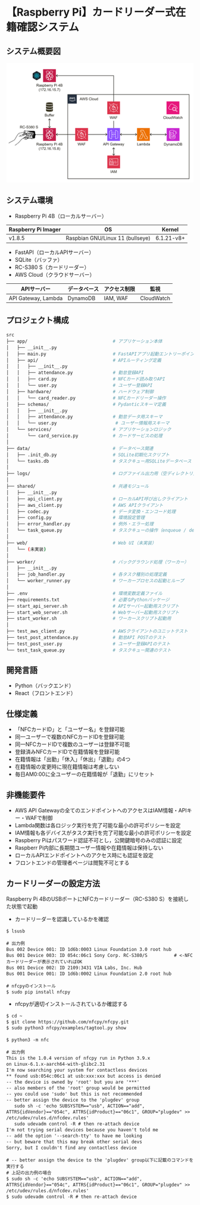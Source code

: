 # 【Raspberry Pi】カードリーダー式在籍確認システム

## システム概要図

![システム概要図](documents/システム概要図.png)

## システム環境

- Raspberry Pi 4B（ローカルサーバー）

| Raspberry Pi Imager | OS                               | Kernel     |
----                  |----                              |----
| v1.8.5              | Raspbian GNU/Linux 11 (bullseye) | 6.1.21-v8+ |

- FastAPI（ローカルAPIサーバー）
- SQLite（バッファ）
- RC-S380 S（カードリーダー）
- AWS Cloud（クラウドサーバー）

| APIサーバー          | データベース | アクセス制限 | 監視       |
----                  |----         |----         |----
| API Gateway, Lambda | DynamoDB    | IAM, WAF    | CloudWatch |

## プロジェクト構成

```bash
src
├── app/                                # アプリケーション本体
│   ├── __init__.py
│   ├── main.py                         # FastAPIアプリ起動エントリーポイント
│   ├── api/                            # APIルーティング定義
│   │   ├── __init__.py
│   │   ├── attendance.py               # 勤怠登録API
│   │   ├── card.py                     # NFCカード読み取りAPI
│   │   └── user.py                     # ユーザー登録API
│   ├── hardware/                       # ハードウェア制御
│   │   └── card_reader.py              # NFCカードリーダー操作
│   ├── schemas/                        # Pydanticスキーマ定義
│   │   ├── __init__.py
│   │   ├── attendance.py               # 勤怠データ用スキーマ
│   │   └── user.py                      # ユーザー情報用スキーマ
│   └── services/                       # アプリケーションロジック
│       └── card_service.py             # カードサービスの処理
│
├── data/                               # データベース関連
│   ├── .init_db.py                     # SQLite初期化スクリプト
│   └── tasks.db                        # タスクキュー用SQLiteデータベース
│
├── logs/                               # ログファイル出力用（空ディレクトリ）
│
├── shared/                             # 共通モジュール
│   ├── __init__.py
│   ├── api_client.py                   # ローカルAPI呼び出しクライアント
│   ├── aws_client.py                   # AWS APIクライアント
│   ├── codec.py                        # データ変換・エンコード処理
│   ├── config.py                       # 環境設定管理
│   ├── error_handler.py                # 例外・エラー処理
│   └── task_queue.py                   # タスクキューの操作（enqueue / dequeue）
│
├── web/                                # Web UI（未実装）
│   └── (未実装)
│
├── worker/                             # バックグラウンド処理（ワーカー）
│   ├── __init__.py
│   ├── job_handler.py                  # 各タスク種別の処理定義
│   └── worker_runner.py                # ワーカープロセスの起動とループ
│
├── .env                                # 環境変数定義ファイル
├── requirements.txt                    # 必要なPythonパッケージ
├── start_api_server.sh                 # APIサーバー起動用スクリプト
├── start_web_server.sh                 # Webサーバー起動用スクリプト
├── start_worker.sh                     # ワーカースクリプト起動用
│
├── test_aws_client.py                  # AWSクライアントのユニットテスト
├── test_post_attendance.py             # 勤怠API POSTのテスト
├── test_post_user.py                   # ユーザー登録APIのテスト
└── test_task_queue.py                  # タスクキュー関連のテスト
```

## 開発言語

- Python（バックエンド）
- React（フロントエンド）

## 仕様定義

- 「NFCカードID」と「ユーザー名」を登録可能
- 同一ユーザーで複数のNFCカードIDを登録可能
- 同一NFCカードIDで複数のユーザーは登録不可能
- 登録済みNFCカードIDで在籍情報を登録可能
- 在籍情報は「出勤」「休入」「休出」「退勤」の4つ
- 在籍情報の変更時に現在籍情報は考慮しない
- 毎日AM0:00に全ユーザーの在籍情報が「退勤」にリセット

## 非機能要件

- AWS API Gatewayの全てのエンドポイントへのアクセスはIAM情報・APIキー・WAFで制御
- Lambda関数は各ロジック実行を完了可能な最小の許可ポリシーを設定
- IAM情報も各デバイスがタスク実行を完了可能な最小の許可ポリシーを設定
- Raspberry Piはパスワード認証不可とし，公開鍵暗号のみの認証に設定
- Raspberr Pi内部に長期間ユーザー情報や在籍情報は保持しない
- ローカルAPIエンドポイントへのアクセス時にも認証を設定
- フロントエンドの管理者ページは閲覧不可とする

## カードリーダーの設定方法

Raspberry Pi 4BのUSBポートにNFCカードリーダー（RC-S380 S）を接続した状態で起動

- カードリーダーを認識しているかを確認
```
$ lsusb

# 出力例
Bus 002 Device 001: ID 1d6b:0003 Linux Foundation 3.0 root hub
Bus 001 Device 003: ID 054c:06c1 Sony Corp. RC-S380/S          # <-NFCカードリーダーが表示されていればOK
Bus 001 Device 002: ID 2109:3431 VIA Labs, Inc. Hub
Bus 001 Device 001: ID 1d6b:0002 Linux Foundation 2.0 root hub

# nfcpyのインストール
$ sudo pip install nfcpy
```

- nfcpyが適切インストールされているか確認する
```
$ cd ~
$ git clone https://github.com/nfcpy/nfcpy.git
$ sudo python3 nfcpy/examples/tagtool.py show

$ python3 -m nfc

# 出力例
This is the 1.0.4 version of nfcpy run in Python 3.9.x
on Linux-6.1.x-aarch64-with-glibc2.31
I'm now searching your system for contactless devices
** found usb:054c:06c1 at usb:xxx:xxx but access is denied
-- the device is owned by 'root' but you are '***'
-- also members of the 'root' group would be permitted
-- you could use 'sudo' but this is not recommended
-- better assign the device to the 'plugdev' group
   sudo sh -c 'echo SUBSYSTEM=="usb", ACTION=="add", ATTRS{idVendor}=="054c", ATTRS{idProduct}=="06c1", GROUP="plugdev" >> /etc/udev/rules.d/nfcdev.rules'
   sudo udevadm control -R # then re-attach device
I'm not trying serial devices because you haven't told me
-- add the option '--search-tty' to have me looking
-- but beware that this may break other serial devs
Sorry, but I couldn't find any contactless device

# -- better assign the device to the 'plugdev' group以下に記載のコマンドを実行する
# 上記の出力例の場合
$ sudo sh -c 'echo SUBSYSTEM=="usb", ACTION=="add", ATTRS{idVendor}=="054c", ATTRS{idProduct}=="06c1", GROUP="plugdev" >> /etc/udev/rules.d/nfcdev.rules'
$ sudo udevadm control -R # then re-attach device
```
